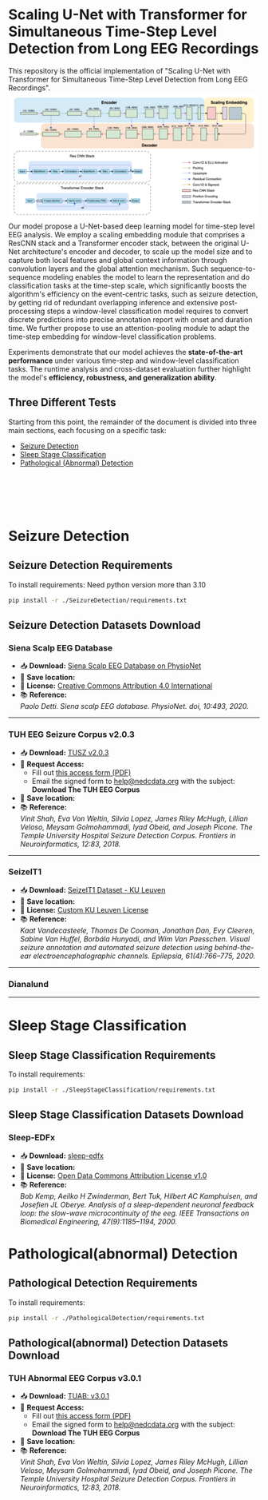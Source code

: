 # Scaling U-Net with Transformer for Simultaneous Time-Step Level Detection from Long EEG Recordings
This repository is the official implementation of "Scaling U-Net with Transformer for Simultaneous Time-Step Level Detection from Long EEG Recordings".
![image](figures/SeizureTransformer.png)
Our model propose a U-Net-based deep learning model for time-step level EEG analysis. We employ a scaling embedding module that comprises a ResCNN stack and a Transformer encoder stack, between the original U-Net architecture's encoder and decoder, to scale up the model size and to capture both local features and global context information through convolution layers and the global attention mechanism. Such sequence-to-sequence modeling enables the model to learn the representation and do classification tasks at the time-step scale, which significantly boosts the algorithm's efficiency on the event-centric tasks, such as seizure detection, by getting rid of redundant overlapping inference and extensive post-processing steps a window-level classification model requires to convert discrete predictions into precise annotation report with onset and duration time. We further propose to use an attention-pooling module to adapt the time-step embedding for window-level classification problems. 

Experiments demonstrate that our model achieves the **state-of-the-art performance** under various time-step and window-level classification tasks. The runtime analysis and cross-dataset evaluation further highlight the model's **efficiency, robustness, and generalization ability**.


## Three Different Tests

Starting from this point, the remainder of the document is divided into three main sections, each focusing on a specific task:

- [Seizure Detection](#seizure-detection)  
- [Sleep Stage Classification](#sleep-stage-classification)  
- [Pathological (Abnormal) Detection](#pathologicalabnormal-detection)

<br><br><br><br>

# Seizure Detection

## Seizure Detection Requirements

To install requirements:
Need python version more than 3.10

```bash
pip install -r ./SeizureDetection/requirements.txt
```

## Seizure Detection Datasets Download

### Siena Scalp EEG Database

- 📥 **Download:** [Siena Scalp EEG Database on PhysioNet](https://physionet.org/content/siena-scalp-eeg/1.0.0/)
- 📂 **Save location:** 
- 📄 **License:** [Creative Commons Attribution 4.0 International](https://www.physionet.org/content/siena-scalp-eeg/view-license/1.0.0/)
- 📚 **Reference:**  
  *Paolo Detti. Siena scalp EEG database. PhysioNet. doi, 10:493, 2020.*

---

### TUH EEG Seizure Corpus v2.0.3

- 📥 **Download:** [TUSZ v2.0.3](https://isip.piconepress.com/projects/nedc/html/tuh_eeg/#c_tueg)
- 📝 **Request Access:**  
  - Fill out [this access form (PDF)](https://isip.piconepress.com/projects/nedc/forms/tuh_eeg.pdf)  
  - Email the signed form to [help@nedcdata.org](mailto:help@nedcdata.org) with the subject: **Download The TUH EEG Corpus**
- 📂 **Save location:** 
- 📚 **Reference:**  
  *Vinit Shah, Eva Von Weltin, Silvia Lopez, James Riley McHugh, Lillian Veloso, Meysam Golmohammadi, Iyad Obeid, and Joseph Picone. The Temple University Hospital Seizure Detection Corpus. Frontiers in Neuroinformatics, 12:83, 2018.*

---

### SeizeIT1

- 📥 **Download:** [SeizeIT1 Dataset - KU Leuven](https://rdr.kuleuven.be/dataset.xhtml?persistentId=doi:10.48804/P5Q0OJ)
- 📂 **Save location:** 
- 📄 **License:** [Custom KU Leuven License](https://rdr.kuleuven.be/dataset.xhtml?persistentId=doi:10.48804/P5Q0OJ)
- 📚 **Reference:**  
  *Kaat Vandecasteele, Thomas De Cooman, Jonathan Dan, Evy Cleeren, Sabine Van Huffel, Borbála Hunyadi, and Wim Van Paesschen. Visual seizure annotation and automated seizure detection using behind-the-ear electroencephalographic channels. Epilepsia, 61(4):766–775, 2020.*

---

### Dianalund

---

# Sleep Stage Classification

## Sleep Stage Classification Requirements

To install requirements:

```bash
pip install -r ./SleepStageClassification/requirements.txt
```

## Sleep Stage Classification Datasets Download

### Sleep-EDFx
- 📥 **Download:** [sleep-edfx](https://www.physionet.org/content/sleep-edfx/1.0.0/)
- 📂 **Save location:** 
- 📄 **License:** [Open Data Commons Attribution License v1.0](https://www.physionet.org/content/sleep-edfx/view-license/1.0.0/)
- 📚 **Reference:**  
  *Bob Kemp, Aeilko H Zwinderman, Bert Tuk, Hilbert AC Kamphuisen, and Josefien JL Oberye. Analysis of a sleep-dependent neuronal feedback loop: the slow-wave microcontinuity of the eeg. IEEE Transactions on Biomedical Engineering, 47(9):1185–1194, 2000.*


# Pathological(abnormal) Detection

## Pathological Detection Requirements

To install requirements:

```bash
pip install -r ./PathologicalDetection/requirements.txt
```

## Pathological(abnormal) Detection Datasets Download

### TUH Abnormal EEG Corpus v3.0.1
- 📥 **Download:** [TUAB: v3.0.1](https://isip.piconepress.com/projects/nedc/html/tuh_eeg/#c_tueg)
- 📝 **Request Access:**  
  - Fill out [this access form (PDF)](https://isip.piconepress.com/projects/nedc/forms/tuh_eeg.pdf)  
  - Email the signed form to [help@nedcdata.org](mailto:help@nedcdata.org) with the subject: **Download The TUH EEG Corpus**
- 📂 **Save location:** 
- 📚 **Reference:**  
  *Vinit Shah, Eva Von Weltin, Silvia Lopez, James Riley McHugh, Lillian Veloso, Meysam Golmohammadi, Iyad Obeid, and Joseph Picone. The Temple University Hospital Seizure Detection Corpus. Frontiers in Neuroinformatics, 12:83, 2018.*